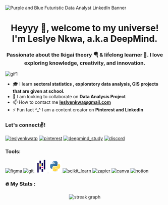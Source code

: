 


![Purple and Blue Futuristic Data Analyst LinkedIn Banner](https://github.com/user-attachments/assets/55e56e11-7d0b-41f7-aef0-c6538332c782)



<h1 align="center">Heyyy 👋, welcome to my universe! I'm Leslye Nkwa, a.k.a DeepMind.</h1>
<h3 align="center">Passionate about the Ikigai theory 🪂 & lifelong learner 📎. I love exploring knowledge, creativity, and innovation.</h3>

![gif1](https://github.com/user-attachments/assets/831595e1-2f91-4957-84bb-eece459c4f3d)



- 🎓 I learn **sectoral statistics , exploratory data analysis, GIS projects that are given at school.**
- 👯 I am looking to collaborate on **Data Analysis Project**
- 📫 How to contact me **leslyenkwa@gmail.com**
- ⚡ Fun fact ^_^ I am a content creator on **Pinterest and LinkedIn**

<h3 align="left">Let's connect✌️!</h3>
<p align="left">
  <a href="https://linkedin.com/in/leslyenkwatp" target="_blank"><img align="center" src="https://raw.githubusercontent.com/rahuldkjain/github-profile-readme-generator/master/src/images/icons/Social/linked-in-alt.svg" alt="leslyenkwatp" height="30" width="40" /></a>
  <a href="https://pinterest.com/leslyenkwa" target="_blank"><img align="center" src="https://raw.githubusercontent.com/rahuldkjain/github-profile-readme-generator/master/src/images/icons/Social/pinterest.svg" alt="pinterest" height="30" width="40" /></a>
  <a href="https://instagram.com/deepmind_study" target="_blank"><img align="center" src="https://raw.githubusercontent.com/rahuldkjain/github-profile-readme-generator/master/src/images/icons/Social/instagram.svg" alt="deepmind_study" height="30" width="40" /></a>
  <a href="https://discord.com/users/1234558965895921664" target="_blank"><img align="center" src="https://raw.githubusercontent.com/rahuldkjain/github-profile-readme-generator/master/src/images/icons/Social/discord.svg" alt="discord" height="30" width="40" /></a>
</p>

<h3 align="left">Tools:</h3>
<p align="left">
  <a href="https://www.figma.com/" target="_blank" rel="noreferrer">
    <img src="https://www.vectorlogo.zone/logos/figma/figma-icon.svg" alt="figma" width="40" height="40"/>
  </a>
  <a href="https://git-scm.com/" target="_blank" rel="noreferrer">
    <img src="https://www.vectorlogo.zone/logos/git-scm/git-scm-icon.svg" alt="git" width="40" height="40"/>
  </a>
  <a href="https://pandas.pydata.org/" target="_blank" rel="noreferrer">
    <img src="https://raw.githubusercontent.com/devicons/devicon/2ae2a900d2f041da66e950e4d48052658d850630/icons/pandas/pandas-original.svg" alt="pandas" width="40" height="40"/>
  </a>
  <a href="https://www.python.org" target="_blank" rel="noreferrer">
    <img src="https://raw.githubusercontent.com/devicons/devicon/master/icons/python/python-original.svg" alt="python" width="40" height="40"/>
  </a>
  <a href="https://scikit-learn.org/" target="_blank" rel="noreferrer">
    <img src="https://upload.wikimedia.org/wikipedia/commons/0/05/Scikit_learn_logo_small.svg" alt="scikit_learn" width="40" height="40"/>
  </a>
  <a href="https://zapier.com" target="_blank" rel="noreferrer">
    <img src="https://www.vectorlogo.zone/logos/zapier/zapier-icon.svg" alt="zapier" width="40" height="40"/>
  </a>
  <a href="https://www.canva.com/" target="_blank" rel="noreferrer">
    <img src="https://cdn.jsdelivr.net/gh/devicons/devicon/icons/canva/canva-original.svg" alt="canva" width="40" height="40"/>
  </a>
  <a href="https://www.notion.so/" target="_blank" rel="noreferrer">
    <img src="https://upload.wikimedia.org/wikipedia/commons/4/45/Notion_app_logo.png" alt="notion" width="40" height="40"/>
  </a>
 
</p>


###

<h3 align="left">🔥   My Stats :</h3>

###

<div align="center">
  <img src="https://streak-stats.demolab.com?user=Deep5Mind&locale=en&mode=daily&theme=dark&hide_border=false&border_radius=5&order=3" height="220" alt="streak graph"  />
</div>

